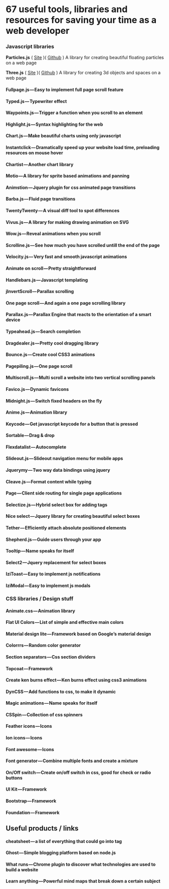 # 67 useful tools, libraries and resources for saving your time as a web developer

### Javascript libraries

**Particles.js** ( [Site](https://www.google.com) )( [Github](https://www.google.com) )
A library for creating beautiful floating particles on a web page


**Three.js** ( [Site](https://www.google.com) )( [Github](https://www.google.com) )
A library for creating 3d objects and spaces on a web page


#### Fullpage.js — Easy to implement full page scroll feature
#### Typed.js — Typewriter effect
#### Waypoints.js — Trigger a function when you scroll to an element
#### Highlight.js — Syntax highlighting for the web
#### Chart.js — Make beautiful charts using only javascript
#### Instantclick — Dramatically speed up your website load time, preloading resources on mouse hover
#### Chartist — Another chart library
#### Motio — A library for sprite based animations and panning
#### Animstion — Jquery plugin for css animated page transitions
#### Barba.js — Fluid page transitions
#### TwentyTwenty — A visual diff tool to spot differences
#### Vivus.js — A library for making drawing animation on SVG
#### Wow.js — Reveal animations when you scroll
#### Scrolline.js — See how much you have scrolled untill the end of the page
#### Velocity.js — Very fast and smooth javascript animations
#### Animate on scroll — Pretty straightforward
#### Handlebars.js — Javascript templating
#### jInvertScroll — Parallax scrolling
#### One page scroll — And again a one page scrolling library
#### Parallax.js — Parallax Engine that reacts to the orientation of a smart device
#### Typeahead.js — Search completion
#### Dragdealer.js — Pretty cool dragging library
#### Bounce.js — Create cool CSS3 animations
#### Pagepiling.js — One page scroll
#### Multiscroll.js — Multi scroll a website into two vertical scrolling panels
#### Favico.js — Dynamic favicons
#### Midnight.js — Switch fixed headers on the fly
#### Anime.js — Animation library
#### Keycode — Get javascript keycode for a button that is pressed
#### Sortable — Drag & drop
#### Flexdatalist — Autocomplete
#### Slideout.js — Slideout navigation menu for mobile apps
#### Jquerymy — Two way data bindings using jquery
#### Cleave.js — Format content while typing
#### Page — Client side routing for single page applications
#### Selectize.js — Hybrid select box for adding tags
#### Nice select — Jquery library for creating beautiful select boxes
#### Tether — Efficiently attach absolute positioned elements
#### Shepherd.js — Guide users through your app
#### Tooltip — Name speaks for itself
#### Select2 — Jquery replacement for select boxes
#### IziToast — Easy to implement js notifications
#### IziModal — Easy to implement js modals

### CSS libraries / Design stuff

#### Animate.css — Animation library
#### Flat UI Colors — List of simple and effective main colors
#### Material design lite — Framework based on Google’s material design
#### Colorrrs — Random color generator
#### Section separators — Css section dividers
#### Topcoat — Framework
#### Create ken burns effect — Ken burns effect using css3 animations
#### DynCSS — Add functions to css, to make it dynamic
#### Magic animations — Name speaks for itself
#### CSSpin — Collection of css spinners
#### Feather icons — Icons
#### Ion icons — Icons
#### Font awesome — Icons
#### Font generator — Combine multiple fonts and create a mixture
#### On/Off switch — Create on/off switch in css, good for check or radio buttons
#### UI Kit — Framework
#### Bootstrap — Framework
#### Foundation — Framework

## Useful products / links
#### <head> cheatsheet — a list of everything that could go into <head> tag
#### Ghost — Simple blogging platform based on node.js
#### What runs — Chrome plugin to discover what technologies are used to build a website
#### Learn anything — Powerful mind maps that break down a certain subject

